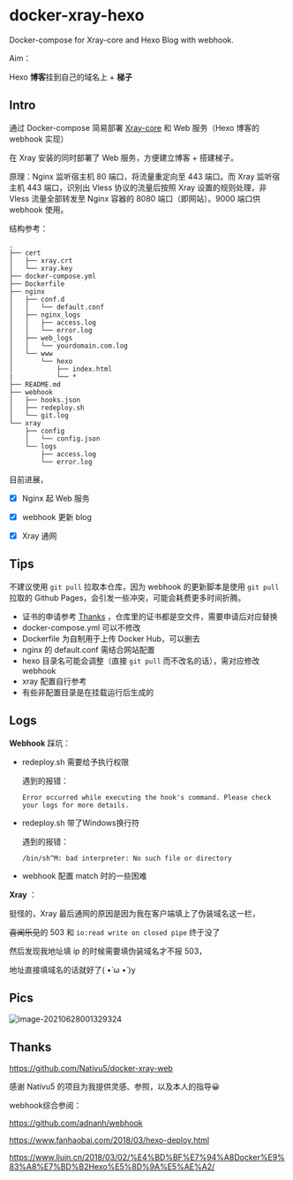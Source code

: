 # docker-xray-hexo
Docker-compose for Xray-core and Hexo Blog with webhook.

Aim：

Hexo **博客**挂到自己的域名上 + **梯子**

## Intro

通过 Docker-compose 简易部署 [Xray-core](https://github.com/XTLS/Xray-core) 和 Web 服务（Hexo 博客的 webhook 实现）

在 Xray 安装的同时部署了 Web 服务，方便建立博客 + 搭建梯子。

原理：Nginx 监听宿主机 80 端口，将流量重定向至 443 端口。而 Xray 监听宿主机 443 端口，识别出 Vless 协议的流量后按照 Xray 设置的规则处理，非 Vless 流量全部转发至 Nginx 容器的 8080 端口（即网站）。9000 端口供 webhook 使用。

结构参考：

```
.
├── cert
│   ├── xray.crt
│   └── xray.key
├── docker-compose.yml
├── Dockerfile
├── nginx
│   ├── conf.d
│   │   └── default.conf
│   ├── nginx_logs
│   │   ├── access.log
│   │   └── error.log
│   ├── web_logs
│   │   └── yourdomain.com.log
│   └── www
│       └── hexo
│           ├── index.html
|           └── *
├── README.md
├── webhook
│   ├── hooks.json
│   ├── redeploy.sh
│   └── git.log
└── xray
    ├── config
    │   └── config.json
    └── logs
        ├── access.log
        └── error.log
```



目前进展，

- [x] Nginx 起 Web 服务
- [x] webhook 更新 blog
- [x] Xray 通网



## Tips

不建议使用 `git pull` 拉取本仓库，因为 webhook 的更新脚本是使用 `git pull` 拉取的 Github Pages，会引发一些冲突，可能会耗费更多时间折腾。

- 证书的申请参考 [Thanks](#Thanks) ，仓库里的证书都是空文件，需要申请后对应替换
- docker-compose.yml 可以不修改
- Dockerfile 为自制用于上传 Docker Hub，可以删去
- nginx 的 default.conf 需结合网站配置
- hexo 目录名可能会调整（直接 `git pull` 而不改名的话），需对应修改 webhook
- xray 配置自行参考
- 有些非配置目录是在挂载运行后生成的



## Logs

**Webhook** 踩坑：

- redeploy.sh 需要给予执行权限

  遇到的报错：

  ```plain
  Error occurred while executing the hook's command. Please check your logs for more details.
  ```

- redeploy.sh 带了Windows换行符

  遇到的报错：

  ```plain
  /bin/sh^M: bad interpreter: No such file or directory
  ```

- webhook 配置 match 时的一些困难

**Xray** ：

挺怪的，Xray 最后通网的原因是因为我在客户端填上了伪装域名这一栏，

~~喜闻乐见~~的 503 和 `io:read write on closed pipe` 终于没了

然后发现我地址填 ip 的时候需要填伪装域名才不报 503，

地址直接填域名的话就好了( •̀ ω •́ )y

## Pics

![image-20210628001329324](https://i.loli.net/2021/06/28/NjdYh92pItFWlLS.png)

## Thanks

https://github.com/Nativu5/docker-xray-web 

感谢 Nativu5 的项目为我提供灵感、参照，以及本人的指导😀



webhook综合参阅：

https://github.com/adnanh/webhook

https://www.fanhaobai.com/2018/03/hexo-deploy.html

https://www.liuin.cn/2018/03/02/%E4%BD%BF%E7%94%A8Docker%E9%83%A8%E7%BD%B2Hexo%E5%8D%9A%E5%AE%A2/

